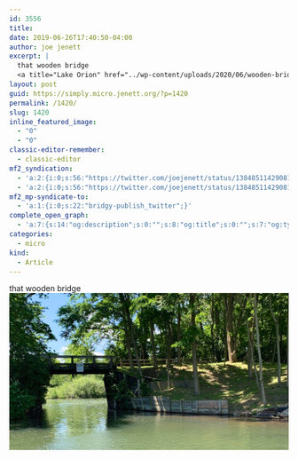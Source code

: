 ```yaml
---
id: 3556
title: 
date: 2019-06-26T17:40:50-04:00
author: joe jenett
excerpt: |
  that wooden bridge
  <a title="Lake Orion" href="../wp-content/uploads/2020/06/wooden-bridge.jpg"><img class="alignnone size-full wp-image-1416" src="../wp-content/uploads/2020/06/wooden-bridge.jpg" alt="" width="2535" height="1424" /></a>
layout: post
guid: https://simply.micro.jenett.org/?p=1420
permalink: /1420/
slug: 1420
inline_featured_image:
  - "0"
  - "0"
classic-editor-remember:
  - classic-editor
mf2_syndication:
  - 'a:2:{i:0;s:56:"https://twitter.com/joejenett/status/1384851142908198912";i:1;s:56:"https://twitter.com/joejenett/status/1143997584840757249";}'
  - 'a:2:{i:0;s:56:"https://twitter.com/joejenett/status/1384851142908198912";i:1;s:56:"https://twitter.com/joejenett/status/1143997584840757249";}'
mf2_mp-syndicate-to:
  - 'a:1:{i:0;s:22:"bridgy-publish_twitter";}'
complete_open_graph:
  - 'a:7:{s:14:"og:description";s:0:"";s:8:"og:title";s:0:"";s:7:"og:type";s:0:"";s:12:"twitter:card";s:7:"summary";s:15:"twitter:creator";s:0:"";s:19:"twitter:description";s:0:"";s:8:"og:image";s:0:"";}'
categories:
  - micro
kind:
  - Article
---
```

that wooden bridge  
[<img loading="lazy" class="alignnone size-full wp-image-1416" src="../wp-content/uploads/2020/06/wooden-bridge.jpg" alt="" />](../wp-content/uploads/2020/06/wooden-bridge.jpg "Lake Orion")